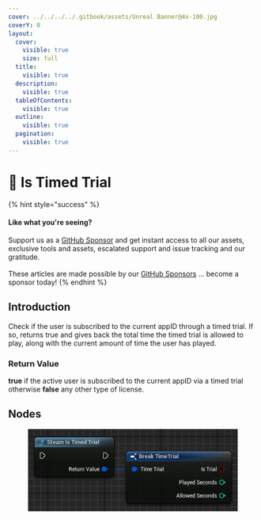 ```yaml
---
cover: ../../../../.gitbook/assets/Unreal Banner@4x-100.jpg
coverY: 0
layout:
  cover:
    visible: true
    size: full
  title:
    visible: true
  description:
    visible: true
  tableOfContents:
    visible: true
  outline:
    visible: true
  pagination:
    visible: true
---
```


# 🔵 Is Timed Trial

{% hint style="success" %}
#### Like what you're seeing?

Support us as a [GitHub Sponsor](../../../../become-a-sponsor/) and get instant access to all our assets, exclusive tools and assets, escalated support and issue tracking and our gratitude.\
\
These articles are made possible by our [GitHub Sponsors](../../../../become-a-sponsor/) ... become a sponsor today!
{% endhint %}

## Introduction

Check if the user is subscribed to the current appID through a timed trial. If so, returns true and gives back the total time the timed trial is allowed to play, along with the current amount of time the user has played.

### Return Value

**true** if the active user is subscribed to the current appID via a timed trial otherwise **false** any other type of license.

## Nodes

<figure><img src="../../../../.gitbook/assets/image (12).png" alt=""><figcaption></figcaption></figure>
